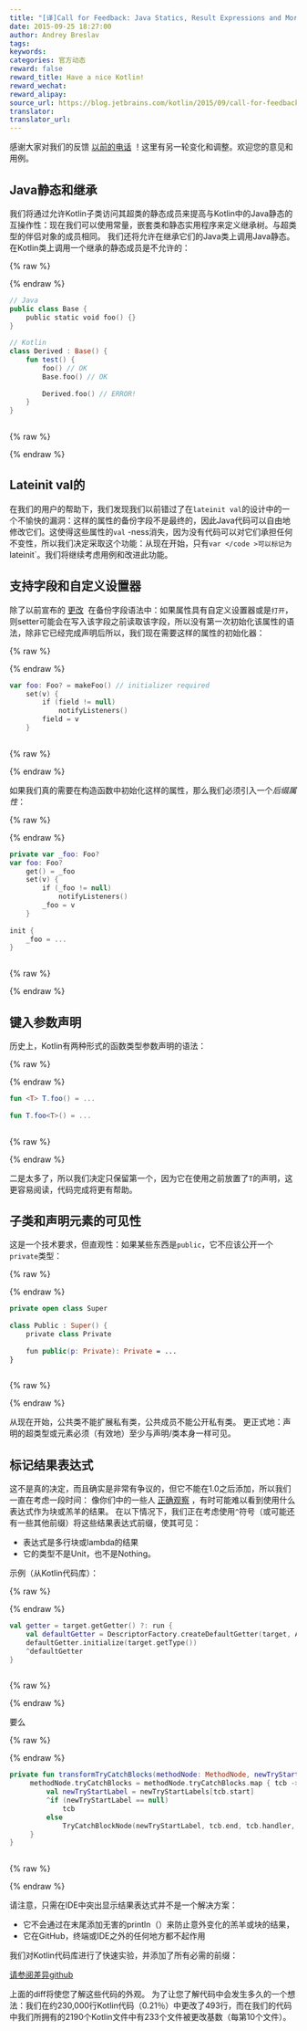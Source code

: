 ```yaml
---
title: "[译]Call for Feedback: Java Statics, Result Expressions and More"
date: 2015-09-25 18:27:00
author: Andrey Breslav
tags:
keywords:
categories: 官方动态
reward: false
reward_title: Have a nice Kotlin!
reward_wechat:
reward_alipay:
source_url: https://blog.jetbrains.com/kotlin/2015/09/call-for-feedback-java-statics-result-expressions-and-more/
translator:
translator_url:
---
```


感谢大家对我们的反馈 [以前的电话](http://blog.jetbrains.com/kotlin/2015/09/call-for-feedback-upcoming-changes-in-kotlin/) ！这里有另一轮变化和调整。欢迎您的意见和用例。<span id =“more-2707”> </span>
## Java静态和继承

我们将通过允许Kotlin子类访问其超类的静态成员来提高与Kotlin中的Java静态的互操作性：现在我们可以使用常量，嵌套类和静态实用程序来定义继承树。与超类型的伴侣对象的成员相同。
我们还将允许在继承它们的Java类上调用Java静态。
在Kotlin类上调用一个继承的静态成员是不允许的：

{% raw %}
<p></p>
{% endraw %}

```kotlin
// Java
public class Base {
    public static void foo() {}
}
 
// Kotlin
class Derived : Base() {
    fun test() {
        foo() // OK
        Base.foo() // OK
 
        Derived.foo() // ERROR!
    }
}
 
```

{% raw %}
<p></p>
{% endraw %}

## Lateinit val的

在我们的用户的帮助下，我们发现我们以前错过了在`lateinit val`的设计中的一个不愉快的漏洞：这样的属性的备份字段不是最终的，因此Java代码可以自由地修改它们。这使得这些属性的`val` -ness消失，因为没有代码可以对它们承担任何不变性，所以我们决定采取这个功能：从现在开始，只有`var </code >可以标记为`lateinit`。我们将继续考虑用例和改进此功能。
## 支持字段和自定义设置器

除了以前宣布的 [更改]()  在备份字段语法中：如果属性具有自定义设置器或是`打开`，则setter可能会在写入该字段之前读取该字段，所以没有第一次初始化该属性的语法，除非它已经完成声明后所以，我们现在需要这样的属性的初始化器：

{% raw %}
<p></p>
{% endraw %}

```kotlin
var foo: Foo? = makeFoo() // initializer required
    set(v) {
        if (field != null)
            notifyListeners()
        field = v
    }
 
```

{% raw %}
<p></p>
{% endraw %}

如果我们真的需要在构造函数中初始化这样的属性，那么我们必须引入一个<em>后缀属性</em>：

{% raw %}
<p></p>
{% endraw %}

```kotlin
private var _foo: Foo?
var foo: Foo?
    get() = _foo
    set(v) {
        if (_foo != null)
            notifyListeners()
        _foo = v
    }
 
init {
    _foo = ...
}
 
```

{% raw %}
<p></p>
{% endraw %}

## 键入参数声明

历史上，Kotlin有两种形式的函数类型参数声明的语法：

{% raw %}
<p></p>
{% endraw %}

```kotlin
fun <T> T.foo() = ...
 
fun T.foo<T>() = ...
 
```

{% raw %}
<p></p>
{% endraw %}

二是太多了，所以我们决定只保留第一个，因为它在使用之前放置了`T`的声明，这更容易阅读，代码完成将更有帮助。
## 子类和声明元素的可见性

这是一个技术要求，但直观性：如果某些东西是`public`，它不应该公开一个`private`类型：

{% raw %}
<p></p>
{% endraw %}

```kotlin
private open class Super
 
class Public : Super() {
    private class Private
 
    fun public(p: Private): Private = ...
}
 
```

{% raw %}
<p></p>
{% endraw %}

从现在开始，公共类不能扩展私有类，公共成员不能公开私有类。
更正式地：声明的超类型或元素必须（有效地）至少与声明/类本身一样可见。
## 标记结果表达式

这不是真的决定，而且确实是非常有争议的，但它不能在1.0之后添加，所以我们一直在考虑一段时间：
像你们中的一些人 [正确观察](https://youtrack.jetbrains.com/issue/KT-8695) ，有时可能难以看到使用什么表达式作为块或羔羊的结果。
在以下情况下，我们正在考虑使用`^`符号（或可能还有一些其他前缀）将这些结果表达式前缀，使其可见：

* 表达式是多行块或lambda的结果
* 它的类型不是Unit，也不是Nothing。

示例（从Kotlin代码库）：

{% raw %}
<p></p>
{% endraw %}

```kotlin
val getter = target.getGetter() ?: run {
    val defaultGetter = DescriptorFactory.createDefaultGetter(target, Annotations.EMPTY)
    defaultGetter.initialize(target.getType())
    ^defaultGetter
}
 
```

{% raw %}
<p></p>
{% endraw %}

要么

{% raw %}
<p></p>
{% endraw %}

```kotlin
private fun transformTryCatchBlocks(methodNode: MethodNode, newTryStartLabels: HashMap<LabelNode, LabelNode>) {
     methodNode.tryCatchBlocks = methodNode.tryCatchBlocks.map { tcb ->
         val newTryStartLabel = newTryStartLabels[tcb.start]
         ^if (newTryStartLabel == null)
             tcb
         else
             TryCatchBlockNode(newTryStartLabel, tcb.end, tcb.handler, tcb.type)
     }
}
 
```

{% raw %}
<p></p>
{% endraw %}

请注意，只需在IDE中突出显示结果表达式并不是一个解决方案：

* 它不会通过在末尾添加无害的println（）来防止意外变化的羔羊或块的结果，
* 它在GitHub，终端或IDE之外的任何地方都不起作用

我们对Kotlin代码库进行了快速实验，并添加了所有必需的前缀：
<p>
<a href="https://github.com/JetBrains/kotlin/compare/hats">请参阅差异github </a>
</p>
上面的diff将使您了解这些代码的外观。
为了让您了解代码中会发生多久的一个想法：我们在约230,000行Kotlin代码（0.21％）中更改了493行，而在我们的代码中我们所拥有的2190个Kotlin文件中有233个文件被更改基数（每第10个文件）。
